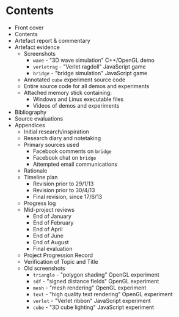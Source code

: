 # Contents

* Front cover
* Contents
* Artefact report & commentary
* Artefact evidence
    * Screenshots
        * `wave` - "3D wave simulation" C++/OpenGL demo
        * `verletrag` - "Verlet ragdoll" JavaScript game
        * `bridge` - "bridge simulation" JavaScript game
    * Annotated `cube` experiment source code
    * Entire source code for all demos and experiments
    * Attached memory stick containing:
        * Windows and Linux executable files
        * Videos of demos and experiments
* Bibliography
* Source evaluations
* Appendices
    * Initial research/inspiration
    * Research diary and notetaking
    * Primary sources used
        * Facebook comments on `bridge`
        * Facebook chat on `bridge`
        * Attempted email communications
    * Rationale
    * Timeline plan
        * Revision prior to 29/1/13
        * Revision prior to 30/4/13
        * Final revision, since 17/6/13
    * Progress log
    * Mid-project reviews
        * End of January
        * End of February
        * End of April
        * End of June
        * End of August
        * Final evaluation
    * Project Progression Record
    * Verification of Topic and Title
    * Old screenshots
        * `triangle` - "polygon shading" OpenGL experiment
        * `sdf` - "signed distance fields" OpenGL experiment
        * `mesh` - "mesh rendering" OpenGL experiment
        * `text` - "high quality text rendering" OpenGL experiment
        * `verlet` - "Verlet ribbon" JavaScript experiment
        * `cube` - "3D cube lighting" JavaScript experiment
